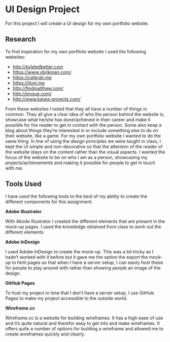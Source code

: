 # UI Design Project
For this project I will create a UI design for my own portfolio website. 

## Research
To find inspiration for my own portfolio website I used the following websites:

- http://kyleledbetter.com
- https://www.ybrikman.com/
- https://caferati.me
- https://jtom.me
- http://findmatthew.com/
- http://ejosue.com/
- http://www.kaiwa-projects.com/


From these websites I noted that they all have a number of things in common. They all give a clear idea of who the person behind the website is, showcase what he/she has done/achieved in their career and make it possible for the reader to get in contact with the person. Some also keep a blog about things they’re interested in or include something else to do on their website, like a game.
For my own portfolio website I wanted to do the same thing. In line of using the design principles we were taught in class, I kept the UI simple and non-decorative so that the attention of the reader of the website stays on the content rather than the visual aspects. 
I wanted the focus of the website to be on who I am as a person, showcasing my projects/achievements and making it possible for people to get in touch with me.


## Tools Used
I have used the following tools to the best of my ability to create the different components for this assignment.

  **Adobe Illustrator**
  
  With Abode Illustrator I created the different elements that are present in the mock-up pages. I used the knowledge obtained from class to work out the different elements.
  
  **Adobe InDesign**
  
  I used Adobe InDesign to create the mock-up. This was a bit tricky as I hadn’t worked with it before but it gave me the option the    export the mock-up to html pages so that when I have a server setup, I can easily host these for people to play around with rather than showing people an image of the design.
  
  **GitHub Pages**
  
  To host my project in time that I don’t have a server setup, I use GitHub Pages to make my project accessible to the outside world.
  
  **Wireframe.cc**
  
  Wireframe.cc is a website for building wireframes. It has a high ease of use and it’s quite natural and therefor easy to get into and make wireframes. It offers quite a number of options for building a wireframe and allowed me to create wireframes quickly and clearly.
